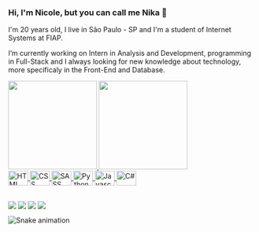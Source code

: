 ### Hi, I'm Nicole, but you can call me Nika 👋

<p>I'm 20 years old, I live in São Paulo - SP and I'm a student of Internet Systems at FIAP.</p>
<p>I’m currently working on Intern in Analysis and Development, programming in Full-Stack and I always looking for new knowledge about technology, more specificaly in the Front-End and Database.</p>

<div>
  <a href="https://github.com/nicoleribeiro">
  <img height="180em" src="https://github-readme-stats.vercel.app/api?username=nicoleribeiro&show_icons=true&theme=dark&include_all_commits=true&count_private=true"/>
  <img height="180em" src="https://github-readme-stats.vercel.app/api/top-langs/?username=nicoleribeiro&layout=compact&langs_count=16&theme=dark"/>
</div>
  
<div>
  <img align="center" alt="HTML" height="30em" width="40em" src="https://cdn.jsdelivr.net/gh/devicons/devicon/icons/html5/html5-original.svg" />
  <img align="center" alt="CSS" height="30em" width="40em" src="https://cdn.jsdelivr.net/gh/devicons/devicon/icons/css3/css3-original.svg" />
  <img align="center" alt="SASS" height="30em" width="40em" src="https://cdn.jsdelivr.net/gh/devicons/devicon/icons/sass/sass-original.svg" />
  <img align="center" alt="Python" height="30em" width="40em" src="https://cdn.jsdelivr.net/gh/devicons/devicon/icons/python/python-original.svg" />
  <img align="center" alt="Javascript" height="30em" width="40em" src="https://cdn.jsdelivr.net/gh/devicons/devicon/icons/javascript/javascript-original.svg" />
  <img align="center" alt="C#" height="30em" width="40em" src="https://cdn.jsdelivr.net/gh/devicons/devicon/icons/csharp/csharp-original.svg" />
</div>
  
##
  
<div>
  <a href = "mailto:contatonicoleribeiro@outlook.com"><img align="center" src="https://img.shields.io/badge/Microsoft_Outlook-0078D4?style=for-the-badge&logo=microsoft-outlook&logoColor=white" target="_blank"></a>
  <a href="https://www.linkedin.com/in/nicoleribeironunes/" target="_blank"><img align="center" src="https://img.shields.io/badge/-LinkedIn-%230077B5?style=for-the-badge&logo=linkedin&logoColor=white"></a>
  <a href="https://instagram.com/nicoleribeiron" target="_blank"><img align="center" src="https://img.shields.io/badge/Instagram-E4405F?style=for-the-badge&logo=instagram&logoColor=white"></a>
  <a href=”https://api.whatsapp.com/send?phone=5511949255951&text=Oi%20,vi%20seu%20perfil%20no%20GitHub.”><img align="center" src="https://img.shields.io/badge/WhatsApp-25D366?style=for-the-badge&logo=whatsapp&logoColor=white" target="_blank"></a>
  
![Snake animation](https://github.com/nicoleribeiro/nicoleribeiro/blob/output/github-contribution-grid-snake.svg)
  
</div>
